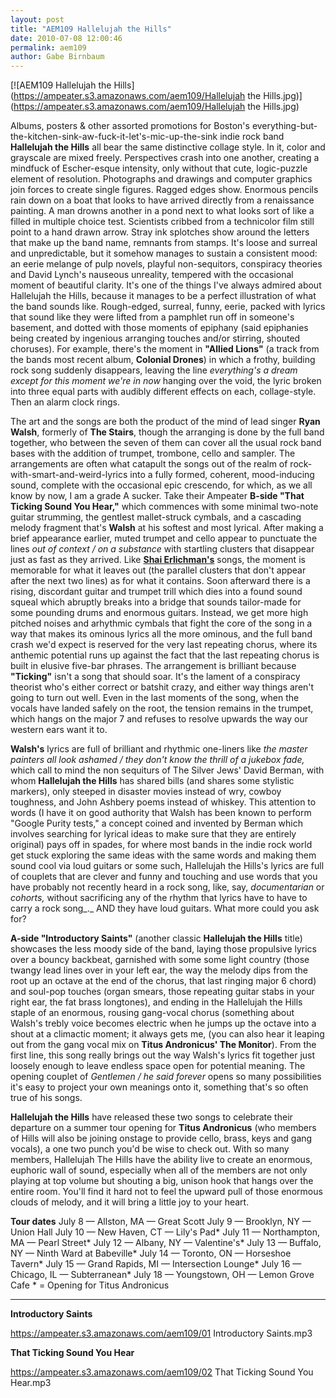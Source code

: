 ```yaml
---
layout: post
title: "AEM109 Hallelujah the Hills"
date: 2010-07-08 12:00:46
permalink: aem109
author: Gabe Birnbaum
---
```

[![AEM109 Hallelujah the Hills](https://ampeater.s3.amazonaws.com/aem109/Hallelujah the Hills.jpg)](https://ampeater.s3.amazonaws.com/aem109/Hallelujah the Hills.jpg)

Albums, posters & other assorted promotions for Boston's everything-but-the-kitchen-sink-aw-fuck-it-let's-mic-up-the-sink indie rock band **Hallelujah the Hills** all bear the same distinctive collage style. In it, color and grayscale are mixed freely. Perspectives crash into one another, creating a mindfuck of Escher-esque intensity, only without that cute, logic-puzzle element of resolution. Photographs and drawings and computer graphics join forces to create single figures. Ragged edges show. Enormous pencils rain down on a boat that looks to have arrived directly from a renaissance painting. A man drowns another in a pond next to what looks sort of like a filled in multiple choice test. Scientists cribbed from a technicolor film still point to a hand drawn arrow. Stray ink splotches show around the letters that make up the band name, remnants from stamps. It's loose and surreal and unpredictable, but it somehow manages to sustain a consistent mood: an eerie melange of pulp novels, playful non-sequitors, conspiracy theories and David Lynch's nauseous unreality, tempered with the occasional moment of beautiful clarity. It's one of the things I've always admired about Hallelujah the Hills, because it manages to be a perfect illustration of what the band sounds like. Rough-edged, surreal, funny, eerie, packed with lyrics that sound like they were lifted from a pamphlet run off in someone's basement, and dotted with those moments of epiphany (said epiphanies being created by ingenious arranging touches and/or stirring, shouted choruses). For example, there's the moment in **"Allied Lions"** (a track from the bands most recent album, **Colonial Drones**) in which a frothy, building rock song suddenly disappears, leaving the line _everything's a dream except for this moment we're in now_ hanging over the void, the lyric broken into three equal parts with audibly different effects on each, collage-style. Then an alarm clock rings.

<!-- more -->

The art and the songs are both the product of the mind of lead singer **Ryan Walsh**, formerly of **The Stairs**, though the arranging is done by the full band together, who between the seven of them can cover all the usual rock band bases with the addition of trumpet, trombone, cello and sampler. The arrangements are often what catapult the songs out of the realm of rock-with-smart-and-weird-lyrics into a fully formed, coherent, mood-inducing sound, complete with the occasional epic crescendo, for which, as we all know by now, I am a grade A sucker. Take their Ampeater **B-side "That Ticking Sound You Hear,"** which commences with some minimal two-note guitar strumming, the gentlest mallet-struck cymbals, and a cascading melody fragment that's **Walsh** at his softest and most lyrical. After making a brief appearance earlier, muted trumpet and cello appear to punctuate the lines _out of context / on a substance_ with startling clusters that disappear just as fast as they arrived. Like **[Shai Erlichman's](http://ampeatermusic.com/aem102)** songs, the moment is memorable for what it leaves out (the parallel clusters that don't appear after the next two lines) as for what it contains. Soon afterward there is a rising, discordant guitar and trumpet trill which dies into a found sound squeal which abruptly breaks into a bridge that sounds tailor-made for some pounding drums and enormous guitars. Instead, we get more high pitched noises and arhythmic cymbals that fight the core of the song in a way that makes its ominous lyrics all the more ominous, and the full band crash we'd expect is reserved for the very last repeating chorus, where its anthemic potential runs up against the fact that the last repeating chorus is built in elusive five-bar phrases. The arrangement is brilliant because **"Ticking"** isn't a song that should soar. It's the lament of a conspiracy theorist who's either correct or batshit crazy, and either way things aren't going to turn out well. Even in the last moments of the song, when the vocals have landed safely on the root, the tension remains in the trumpet, which hangs on the major 7 and refuses to resolve upwards the way our western ears want it to.

**Walsh's** lyrics are full of brilliant and rhythmic one-liners like _the master painters all look ashamed / they don't know the thrill of a jukebox fade,_ which call to mind the non sequiturs of The Silver Jews' David Berman, with whom **Hallelujah the Hills** has shared bills (and shares some stylistic markers), only steeped in disaster movies instead of wry, cowboy toughness, and John Ashbery poems instead of whiskey. This attention to words (I have it on good authority that Walsh has been known to perform "Google Purity tests," a concept coined and invented by Berman which involves searching for lyrical ideas to make sure that they are entirely original) pays off in spades, for where most bands in the indie rock world get stuck exploring the same ideas with the same words and making them sound cool via loud guitars or some such, Hallelujah the Hills's lyrics are full of couplets that are clever and funny and touching and use words that you have probably not recently heard in a rock song, like, say, _documentarian_ or _cohorts,_ without sacrificing any of the rhythm that lyrics have to have to carry a rock song_._ AND they have loud guitars. What more could you ask for?

**A-side "Introductory Saints"** (another classic **Hallelujah the Hills** title) showcases the less moody side of the band, laying those propulsive lyrics over a bouncy backbeat, garnished with some some light country (those twangy lead lines over in your left ear, the way the melody dips from the root up an octave at the end of the chorus, that last ringing major 6 chord) and soul-pop touches (organ smears, those repeating guitar stabs in your right ear, the fat brass longtones), and ending in the Hallelujah the Hills staple of an enormous, rousing gang-vocal chorus (something about Walsh's trebly voice becomes electric when he jumps up the octave into a shout at a climactic moment; it always gets me, (you can also hear it leaping out from the gang vocal mix on **Titus Andronicus' The Monitor**). From the first line, this song really brings out the way Walsh's lyrics fit together just loosely enough to leave endless space open for potential meaning. The opening couplet of _Gentlemen / he said forever_ opens so many possibilities it's easy to project your own meanings onto it, something that's so often true of his songs.

**Hallelujah the Hills** have released these two songs to celebrate their departure on a summer tour opening for **Titus Andronicus** (who members of Hills will also be joining onstage to provide cello, brass, keys and gang vocals), a one two punch you'd be wise to check out. With so many members, Hallelujah The Hills have the ability live to create an enormous, euphoric wall of sound, especially when all of the members are not only playing at top volume but shouting a big, unison hook that hangs over the entire room. You'll find it hard not to feel the upward pull of those enormous clouds of melody, and it will bring a little joy to your heart.

**Tour dates** July 8 — Allston, MA — Great Scott July 9 — Brooklyn, NY — Union Hall July 10 — New Haven, CT — Lily's Pad\* July 11 — Northampton, MA — Pearl Street\* July 12 — Albany, NY — Valentine's\* July 13 — Buffalo, NY — Ninth Ward at Babeville\* July 14 — Toronto, ON — Horseshoe Tavern\* July 15 — Grand Rapids, MI — Intersection Lounge\* July 16 — Chicago, IL — Subterranean\* July 18 — Youngstown, OH — Lemon Grove Cafe \* = Opening for Titus Andronicus

---

**Introductory Saints**

https://ampeater.s3.amazonaws.com/aem109/01 Introductory Saints.mp3

**That Ticking Sound You Hear**

https://ampeater.s3.amazonaws.com/aem109/02 That Ticking Sound You Hear.mp3

